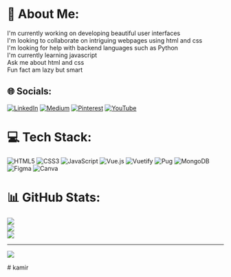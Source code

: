 # 💫 About Me:
I'm currently working on developing beautiful user interfaces<br>I'm looking to collaborate on intriguing webpages using html and css<br>I'm looking for help with backend languages such as Python<br>I'm currently learning javascript<br>Ask me about html and css<br>Fun fact am lazy but smart<br>


## 🌐 Socials:
[![LinkedIn](https://img.shields.io/badge/LinkedIn-%230077B5.svg?logo=linkedin&logoColor=white)](https://linkedin.com/in/bassajjasubikamir@gmail.com) [![Medium](https://img.shields.io/badge/Medium-12100E?logo=medium&logoColor=white)](https://medium.com/@bassajjasubikamir@gmail.com) [![Pinterest](https://img.shields.io/badge/Pinterest-%23E60023.svg?logo=Pinterest&logoColor=white)](https://pinterest.com/bassajjasubikamir@gmail.com) [![YouTube](https://img.shields.io/badge/YouTube-%23FF0000.svg?logo=YouTube&logoColor=white)](https://youtube.com/@bassajjasubikamir@gmail.com) 

# 💻 Tech Stack:
![HTML5](https://img.shields.io/badge/html5-%23E34F26.svg?style=flat&logo=html5&logoColor=white) ![CSS3](https://img.shields.io/badge/css3-%231572B6.svg?style=flat&logo=css3&logoColor=white) ![JavaScript](https://img.shields.io/badge/javascript-%23323330.svg?style=flat&logo=javascript&logoColor=%23F7DF1E) ![Vue.js](https://img.shields.io/badge/vuejs-%2335495e.svg?style=flat&logo=vuedotjs&logoColor=%234FC08D) ![Vuetify](https://img.shields.io/badge/Vuetify-1867C0?style=flat&logo=vuetify&logoColor=AEDDFF) ![Pug](https://img.shields.io/badge/Pug-FFF?style=flat&logo=pug&logoColor=A86454) ![MongoDB](https://img.shields.io/badge/MongoDB-%234ea94b.svg?style=flat&logo=mongodb&logoColor=white) 	![Figma](https://img.shields.io/badge/figma-%23F24E1E.svg?style=flat&logo=figma&logoColor=white) ![Canva](https://img.shields.io/badge/Canva-%2300C4CC.svg?style=flat&logo=Canva&logoColor=white)
# 📊 GitHub Stats:
![](https://github-readme-stats.vercel.app/api?username=bassajjasubikamir&theme=gruvbox&hide_border=false&include_all_commits=false&count_private=false)<br/>
![](https://github-readme-streak-stats.herokuapp.com/?user=bassajjasubikamir&theme=gruvbox&hide_border=false)<br/>
![](https://github-readme-stats.vercel.app/api/top-langs/?username=bassajjasubikamir&theme=gruvbox&hide_border=false&include_all_commits=false&count_private=false&layout=compact)

---
[![](https://visitcount.itsvg.in/api?id=bassajjasubikamir&icon=0&color=0)](https://visitcount.itsvg.in)

<!-- Proudly created with GPRM ( https://gprm.itsvg.in ) --># kamir
